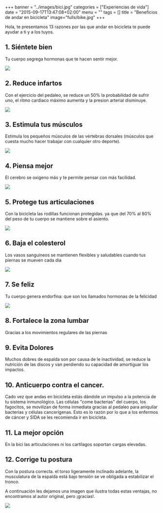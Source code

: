 +++
banner = "../images/bici.jpg"
categories = ["Experiencias de vida"]
date = "2015-09-17T13:47:08+02:00"
menu = ""
tags = []
title = "Beneficios de andar en bicicleta"
image="fulls/bike.jpg"
+++

Hola, te presentamos 13 razones por las que andar en bicicleta te puede ayudar a ti y a los tuyos.

## 1. Siéntete bien

Tu cuerpo segrega hormonas que te hacen sentir mejor.

<img src="https://franzvalo1.github.io/mxbikes/images/fulls/happybike.jpg" class="image fit">

## 2. Reduce infartos

Con el ejercicio del pedaleo, se reduce un 50% la probabilidad de sufrir uno, el ritmo cardiaco máximo aumenta y la presion arterial disminuye.

<img src="https://franzvalo1.github.io/mxbikes/images/fulls/heartstroke.png" class="image fit">

## 3. Estimula tus músculos

Estimula los pequeños músculos de las vértebras dorsales (músculos que cuesta mucho hacer trabajar con cualquier otro deporte).

<img src="https://franzvalo1.github.io/mxbikes/images/fulls/musclebike.png" class="image fit">

## 4. Piensa mejor

El cerebro se oxigeno más y te permite pensar con más facilidad.

<img src="https://franzvalo1.github.io/mxbikes/images/fulls/philosophy.jpg" class="image fit">

## 5. Protege tus articulaciones

Con la bicicleta las rodillas funcionan protegidas. ya que del 70% al 80% del peso de tu cuerpo se mantiene sobre el asiento.

<img src="https://franzvalo1.github.io/mxbikes/images/fulls/biking-pain.jpg" class="image fit">

## 6. Baja el colesterol

Los vasos sanguíneos se mantienen flexibles y saludables cuando tus piernas se mueven cada día

<img src="https://franzvalo1.github.io/mxbikes/images/fulls/cholesterol.jpg" class="image fit">

## 7. Se feliz

Tu cuerpo genera endorfina: que son los llamados hormonas de la felicidad

<img src="https://franzvalo1.github.io/mxbikes/images/fulls/franzbike.JPG" class="image fit">

## 8. Fortalece la zona lumbar

Gracias a los movimientos regulares de las piernas

## 9. Evita Dolores

Muchos dobres de espalda son por causa de le inactividad, se reduce la nutrición de las discos y van perdiendo su capacidad de amortiguar los impactos.


## 10. Anticuerpo contra el cancer.

Cado vez que andas en bicicleta estás dándole un impulso a la potencia de tu sistema inmunológico. Las células "come bacterias" del cuerpo, los fagocitos, se movilizan de forma inmediata gracias al pedaleo para aniquilar bacterias y células cancerígenas. Esto es lo razón por lo que a los enfermos de cáncer y SIDA se les recomienda ir en bicicleta.

## 11. La mejor opción

En la bici las articulaciones ni los cartílagos soportan cargas elevadas.

## 12. Corrige tu postura

Con la postura correcta. el torso ligeramente inclinado adelante, la musculatura de la espalda está bajo tensión se ve obligada a estabilizar el tronco.

A continuación les dejamos una imagen que ilustra todas estas ventajas, no encontramos al autor original, pero ¡gracias!.

<img src="https://franzvalo1.github.io/mxbikes/images/fulls/beneficios-bicicleta.jpg" class="image fit">

